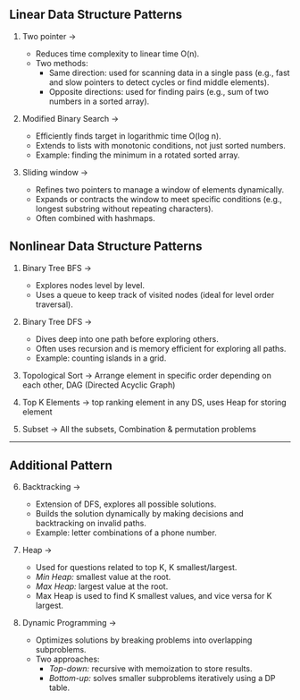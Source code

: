 ## Linear Data Structure Patterns ##

1. Two pointer ->
     - Reduces time complexity to linear time O(n).
     - Two methods:
       - Same direction: used for scanning data in a single pass (e.g., fast and slow pointers to detect cycles or find middle elements).
       - Opposite directions: used for finding pairs (e.g., sum of two numbers in a sorted array).

2. Modified Binary Search ->
     - Efficiently finds target in logarithmic time O(log n).
     - Extends to lists with monotonic conditions, not just sorted numbers.
     - Example: finding the minimum in a rotated sorted array.

3. Sliding window ->
     - Refines two pointers to manage a window of elements dynamically.
     - Expands or contracts the window to meet specific conditions (e.g., longest substring without repeating characters).
     - Often combined with hashmaps.

## Nonlinear Data Structure Patterns ##

1. Binary Tree BFS ->
    - Explores nodes level by level.
    - Uses a queue to keep track of visited nodes (ideal for level order traversal).

2. Binary Tree DFS ->
     - Dives deep into one path before exploring others.
     - Often uses recursion and is memory efficient for exploring all paths.
     - Example: counting islands in a grid.

3. Topological Sort -> Arrange element in specific order depending on each other, DAG (Directed Acyclic Graph)

4. Top K Elements -> top ranking element in any DS, uses Heap for storing element

5. Subset -> All the subsets, Combination & permutation problems

---
## Additional Pattern ##

6. Backtracking ->
     - Extension of DFS, explores all possible solutions.
     - Builds the solution dynamically by making decisions and backtracking on invalid paths.
     - Example: letter combinations of a phone number.

7. Heap ->
     - Used for questions related to top K, K smallest/largest.
     - *Min Heap:* smallest value at the root.
     - *Max Heap:* largest value at the root.
     - Max Heap is used to find K smallest values, and vice versa for K largest.

8. Dynamic Programming ->
     - Optimizes solutions by breaking problems into overlapping subproblems.
     - Two approaches:
       - *Top-down:* recursive with memoization to store results.
       - *Bottom-up:* solves smaller subproblems iteratively using a DP table.